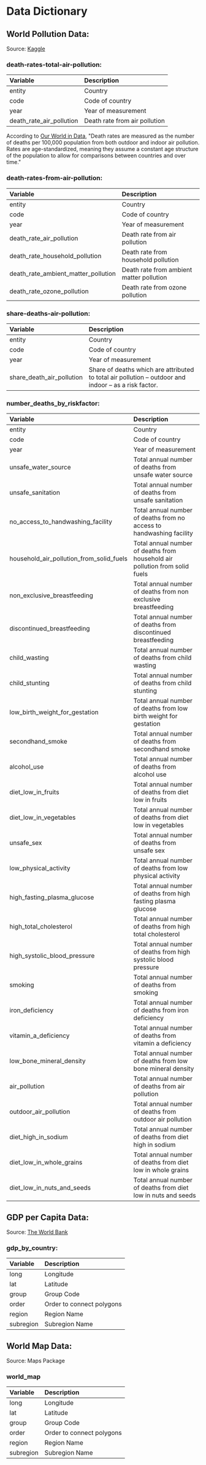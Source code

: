 # Data Dictionary 

## World Pollution Data:

Source: [Kaggle](https://www.kaggle.com/pavan9065/air-pollution?select=death-rates-from-air-pollution.csv)
  
### death-rates-total-air-pollution:

|Variable         |Description |
|:----------------|:-----------|
|entity           | Country |
|code             | Code of country  |
|year             | Year of measurement |
|death_rate_air_pollution | Death rate from air pollution | 

According to [Our World in Data](https://ourworldindata.org/air-pollution), 
"Death rates are measured as the number of deaths per 100,000 population from 
both outdoor and indoor air pollution. Rates are
age-standardized, meaning they assume a constant age structure of the 
population to allow for comparisons between countries and over time."

### death-rates-from-air-pollution:

|Variable         |Description |
|:----------------|:-----------|
|entity           | Country |
|code             | Code of country  |
|year             | Year of measurement |
|death_rate_air_pollution | Death rate from air pollution | 
|death_rate_household_pollution | Death rate from household pollution | 
|death_rate_ambient_matter_pollution | Death rate from ambient matter pollution | 
|death_rate_ozone_pollution | Death rate from ozone pollution | 


### share-deaths-air-pollution:

|Variable         |Description |
|:----------------|:-----------|
|entity           | Country |
|code             | Code of country  |
|year             | Year of measurement |
|share_death_air_pollution | Share of deaths which are attributed to total air pollution – outdoor and indoor – as a risk factor. | 

### number_deaths_by_riskfactor:

|Variable         |Description |
|:----------------|:-----------|
|entity           | Country |
|code             | Code of country  |
|year             | Year of measurement |
|unsafe_water_source |Total annual number of deaths from unsafe water source | 
|unsafe_sanitation | Total annual number of deaths from unsafe sanitation|  
|no_access_to_handwashing_facility | Total annual number of deaths from no access to handwashing facility| 
|household_air_pollution_from_solid_fuels | Total annual number of deaths from household air pollution from solid fuels | 
|non_exclusive_breastfeeding | Total annual number of deaths from non exclusive breastfeeding| 
|discontinued_breastfeeding | Total annual number of deaths from discontinued breastfeeding| 
|child_wasting | Total annual number of deaths from child wasting| 
|child_stunting |Total annual number of deaths from child stunting| 
|low_birth_weight_for_gestation | Total annual number of deaths from low birth weight for gestation| 
|secondhand_smoke | Total annual number of deaths from secondhand smoke| 
|alcohol_use | Total annual number of deaths from alcohol use| 
|diet_low_in_fruits | Total annual number of deaths from diet low in fruits |  
|diet_low_in_vegetables | Total annual number of deaths from diet low in vegetables| 
|unsafe_sex | Total annual number of deaths from unsafe sex| 
|low_physical_activity | Total annual number of deaths from low physical activity| 
|high_fasting_plasma_glucose | Total annual number of deaths from high fasting plasma glucose| 
|high_total_cholesterol | Total annual number of deaths from high total cholesterol| 
|high_systolic_blood_pressure | Total annual number of deaths from high systolic blood pressure | 
|smoking | Total annual number of deaths from smoking| 
|iron_deficiency | Total annual number of deaths from iron deficiency| 
|vitamin_a_deficiency | Total annual number of deaths from vitamin a deficiency| 
|low_bone_mineral_density | Total annual number of deaths from low bone mineral density| 
|air_pollution | Total annual number of deaths from air pollution| 
|outdoor_air_pollution | Total annual number of deaths from outdoor air pollution| 
|diet_high_in_sodium | Total annual number of deaths from diet high in sodium| 
|diet_low_in_whole_grains | Total annual number of deaths from diet low in whole grains | 
|diet_low_in_nuts_and_seeds | Total annual number of deaths from diet low in nuts and seeds|

## GDP per Capita Data:

Source: [The World Bank](https://data.worldbank.org/indicator/NY.GDP.PCAP.CD?end=2017&start=1990)

### gdp_by_country:

|Variable         |Description |
|:----------------|:-----------|
|long           | Longitude |
|lat             | Latitude |
|group            |Group Code |
|order | Order to connect polygons| 
|region | Region Name| 
|subregion | Subregion Name | 

## World Map Data: 

Source: Maps Package

### world_map
|Variable         |Description |
|:----------------|:-----------|
|long           | Longitude |
|lat             | Latitude |
|group            |Group Code |
|order | Order to connect polygons| 
|region | Region Name| 
|subregion | Subregion Name | 
